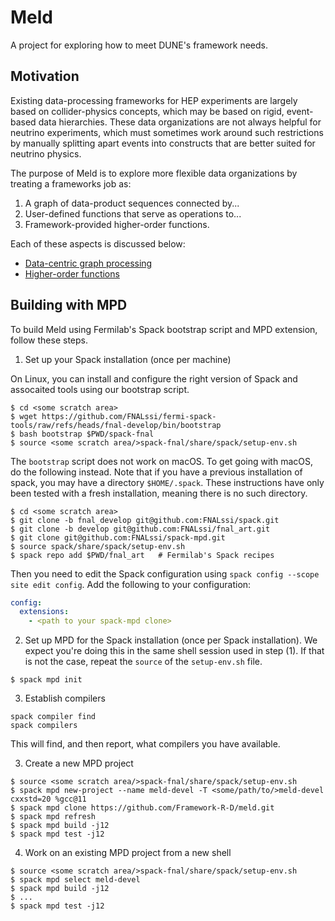 # Meld

A project for exploring how to meet DUNE's framework needs.

## Motivation

Existing data-processing frameworks for HEP experiments are largely based on
collider-physics concepts, which may be based on rigid, event-based data hierarchies.
These data organizations are not always helpful for neutrino experiments, which must
sometimes work around such restrictions by manually splitting apart events into constructs
that are better suited for neutrino physics.

The purpose of Meld is to explore more flexible data organizations by treating a
frameworks job as:

1. A graph of data-product sequences connected by...
2. User-defined functions that serve as operations to...
3. Framework-provided higher-order functions.

Each of these aspects is discussed below:

- [Data-centric graph processing](https://github.com/knoepfel/meld/wiki/Data-centric-graph-processing)
- [Higher-order functions](https://github.com/knoepfel/meld/wiki/Higher-order-functions)

## Building with MPD

To build Meld using Fermilab's Spack bootstrap script and MPD extension, follow these steps.

1. Set up your Spack installation (once per machine)

On Linux, you can install and configure the right version of Spack and assocaited tools using our bootstrap script.

```console
$ cd <some scratch area>
$ wget https://github.com/FNALssi/fermi-spack-tools/raw/refs/heads/fnal-develop/bin/bootstrap
$ bash bootstrap $PWD/spack-fnal
$ source <some scratch area/>spack-fnal/share/spack/setup-env.sh
```

The `bootstrap` script does not work on macOS.
To get going with macOS, do the following instead.
Note that if you have a previous installation of spack, you may have a directory `$HOME/.spack`.
These instructions have only been tested with a fresh installation, meaning there is no such directory.

```console
$ cd <some scratch area>
$ git clone -b fnal_develop git@github.com:FNALssi/spack.git
$ git clone -b develop git@github.com:FNALssi/fnal_art.git
$ git clone git@github.com:FNALssi/spack-mpd.git
$ source spack/share/spack/setup-env.sh
$ spack repo add $PWD/fnal_art   # Fermilab's Spack recipes
```
Then you need to edit the Spack configuration using `spack config --scope site edit config`.
Add the following to your configuration:

```yaml
config:
  extensions:
    - <path to your spack-mpd clone>
```

2. Set up MPD for the Spack installation (once per Spack installation).
   We expect you're doing this in the same shell session used in step (1).
   If that is not the case, repeat the `source` of the `setup-env.sh` file.

```console
$ spack mpd init
```

3. Establish compilers

```console
spack compiler find
spack compilers
```

This will find, and then report, what compilers you have available.

3. Create a new MPD project

```console
$ source <some scratch area/>spack-fnal/share/spack/setup-env.sh
$ spack mpd new-project --name meld-devel -T <some/path/to/>meld-devel cxxstd=20 %gcc@11
$ spack mpd clone https://github.com/Framework-R-D/meld.git
$ spack mpd refresh
$ spack mpd build -j12
$ spack mpd test -j12
```

4. Work on an existing MPD project from a new shell

```console
$ source <some scratch area/>spack-fnal/share/spack/setup-env.sh
$ spack mpd select meld-devel
$ spack mpd build -j12
$ ...
$ spack mpd test -j12
```
